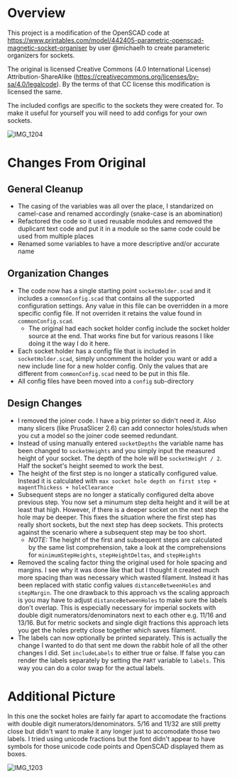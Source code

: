 # Overview

This project is a modification of the OpenSCAD code at https://www.printables.com/model/442405-parametric-openscad-magnetic-socket-organiser by user @michaelh to create parameteric organizers for sockets.

The original is licensed Creative Commons (4.0 International License) Attribution-ShareAlike (https://creativecommons.org/licenses/by-sa/4.0/legalcode). By the terms of that CC license this modification is licensed the same.

The included configs are specific to the sockets they were created for. To make it useful for yourself you will need to add configs for your own sockets.

![IMG_1204](https://github.com/mjparme/socket-holder/assets/1580996/20fbf65b-ca39-4395-9c30-3d77eea058f6)

# Changes From Original

## General Cleanup

* The casing of the variables was all over the place, I standarized on camel-case and renamed accordingly (snake-case is an abomination)
* Refactored the code so it used reusable modules and removed the duplicant text code and put it in a module so the same code could be used
from multiple places
* Renamed some variables to have a more descriptive and/or accurate name

## Organization Changes

* The code now has a single starting point `socketHolder.scad` and it includes a `commonConfig.scad` that contains all the supported configuration settings. Any value in this file can be overridden in a more specific config file. If not overriden it retains the value found in `commonConfig.scad`. 
  * The original had each socket holder config include the socket holder source at the end. That works fine but for various reasons I like doing it the way I do it here.
* Each socket holder has a config file that is included in `socketHolder.scad`, simply uncomment the holder you want or add a new include line
for a new holder config. Only the values that are different from `commonConfig.scad` need to be put in this file.
* All config files have been moved into a `config` sub-directory

## Design Changes

* I removed the joiner code. I have a big printer so didn't need it. Also many slicers (like PrusaSlicer 2.6) can add connector holes/studs when you cut a model so the joiner code seemed redundant. 
* Instead of using manually entered `socketDepths` the variable name has been changed to `socketHeights` and you simply input the measured height of your socket. The depth of the hole will be `socketHeight / 2`. Half the socket's height seemed to work the best.
* The height of the first step is no longer a statically configured value. Instead it is calculated with `max socket hole depth on first step + magentThickess + holeClearance`
* Subsequent steps are no longer a statically configured delta above previous step. You now set a minumum step delta height and it will be at least that high. However, if there is a deeper socket on the next step the hole may be deeper. This fixes the situation where the first step has really short sockets, but the next step has deep sockets. This protects against the scenario where a subsequent step may be too short.
  * *NOTE:* The height of the first and subsequent steps are calculated by the same list comprehension, take a look at the comprehensions for `minimumStepHeights`, `stepHeightDeltas`, and `stepHeights`
* Removed the scaling factor thing the original used for hole spacing and margins. I see why it was done like that but I thought it created much more spacing than was necessary which wasted filament. Instead it has been replaced with static config values `distanceBetweenHoles` and `stepMargin`. The one drawback to this approach vs the scaling approach is you may have to adjust `distanceBetweenHoles` to make sure the labels don't overlap. This is especially necessary for imperial sockets with double digit numerators/denominators next to each other e.g. 11/16 and 13/16. But for metric sockets and single digit fractions this approach lets you get the holes pretty close together which saves filament.
* The labels can now optionally be printed separately. This is actually the change I wanted to do that sent me down the rabbit hole of all the other changes I did. Set `includeLabels` to either true or false. If false you can render the labels separately by setting the `PART` variable to `labels`. This way you can do a color swap for the actual labels.

# Additional Picture

In this one the socket holes are fairly far apart to accomodate the fractions with double digit numerators/denominators. 5/16 and 11/32 are still pretty close but didn't want to make it any longer just to accomodate those two labels. I tried using unicode fractions but the font didn't appear to have symbols for those unicode code points and OpenSCAD displayed them as boxes.

![IMG_1203](https://github.com/mjparme/socket-holder/assets/1580996/6d8c0b7d-e261-40e1-a022-07347d0124b6)
